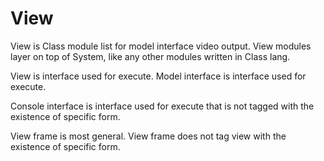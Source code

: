 # View

View is Class module list for model interface video output.
View modules layer on top of System, like any other modules written in Class lang.

View is interface used for execute.
Model interface is interface used for execute.

Console interface is interface used for execute that is not tagged with the existence of specific form.

View frame is most general.
View frame does not tag view with the existence of specific form.